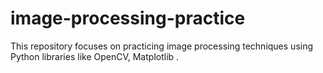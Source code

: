 # image-processing-practice
This repository focuses on practicing image processing techniques using Python libraries like OpenCV, Matplotlib
.

